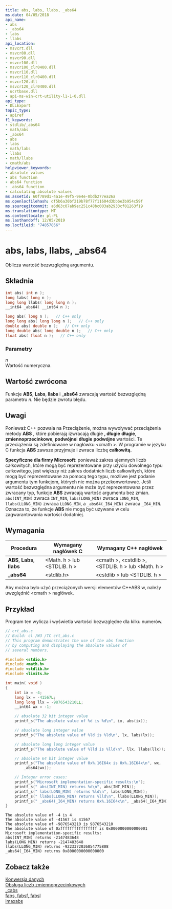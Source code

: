 ```yaml
---
title: abs, labs, llabs, _abs64
ms.date: 04/05/2018
api_name:
- abs
- _abs64
- labs
- llabs
api_location:
- msvcrt.dll
- msvcr80.dll
- msvcr90.dll
- msvcr100.dll
- msvcr100_clr0400.dll
- msvcr110.dll
- msvcr110_clr0400.dll
- msvcr120.dll
- msvcr120_clr0400.dll
- ucrtbase.dll
- api-ms-win-crt-utility-l1-1-0.dll
api_type:
- DLLExport
topic_type:
- apiref
f1_keywords:
- stdlib/_abs64
- math/abs
- _abs64
- abs
- labs
- math/labs
- llabs
- math/llabs
- cmath/abs
helpviewer_keywords:
- absolute values
- abs function
- abs64 function
- _abs64 function
- calculating absolute values
ms.assetid: 60f789d1-4a1e-49f5-9e4e-0bdb277ea26a
ms.openlocfilehash: df5b6a30bf219b78f77f11604d3bbbe3b954c59f
ms.sourcegitcommit: a6d63c07ab9ec251c48bc003ab2933cf01263f19
ms.translationtype: MT
ms.contentlocale: pl-PL
ms.lasthandoff: 12/05/2019
ms.locfileid: "74857856"
---
```

# <a name="abs-labs-llabs-_abs64"></a>abs, labs, llabs, _abs64

Oblicza wartość bezwzględną argumentu.

## <a name="syntax"></a>Składnia

```C
int abs( int n );
long labs( long n );
long long llabs( long long n );
__int64 _abs64( __int64 n );
```

```cpp
long abs( long n );   // C++ only
long long abs( long long n );   // C++ only
double abs( double n );   // C++ only
long double abs( long double n );   // C++ only
float abs( float n );   // C++ only
```

### <a name="parameters"></a>Parametry

*n*<br/>
Wartość numeryczna.

## <a name="return-value"></a>Wartość zwrócona

Funkcje **ABS**, **Labs**, **llabs** i **_abs64** zwracają wartość bezwzględną parametru *n*. Nie będzie zwrotu błędu.

## <a name="remarks"></a>Uwagi

Ponieważ C++ pozwala na Przeciążenie, można wywoływać przeciążenia metody **ABS** , które pobierają izwracają długie **, długie** **długie**, **zmiennoprzecinkowe**, **podwójne**i **długie** **podwójne** wartości. Te przeciążenia są zdefiniowane w nagłówku \<cmath >. W programie w języku C funkcja **ABS** zawsze przyjmuje i zwraca liczbę **całkowitą.**

**Specyficzne dla firmy Microsoft**: ponieważ zakres ujemnych liczb całkowitych, które mogą być reprezentowane przy użyciu dowolnego typu całkowitego, jest większy niż zakres dodatnich liczb całkowitych, które mogą być reprezentowane za pomocą tego typu, możliwe jest podanie argumentu tym funkcjom, których nie można przekonwertować. Jeśli wartość bezwzględna argumentu nie może być reprezentowana przez zwracany typ, funkcje **ABS** zwracają wartość argumentu bez zmian. `abs(INT_MIN)` zwraca `INT_MIN`, `labs(LONG_MIN)` zwraca `LONG_MIN`, `llabs(LLONG_MIN)` zwraca `LLONG_MIN`, a `_abs64(_I64_MIN)` zwraca `_I64_MIN`. Oznacza to, że funkcje **ABS** nie mogą być używane w celu zagwarantowania wartości dodatniej.

## <a name="requirements"></a>Wymagania

|Procedura|Wymagany nagłówek C|Wymagany C++ nagłówek|
|-------------|-----------------------|---------------------------|
|**ABS**, **Labs**, **llabs**|\<Math. h > lub \<STDLIB. h >|\<cmath >, \<cstdlib >, \<STDLIB. h > lub \<Math. h >|
|**_abs64**|\<stdlib.h>|\<cstdlib > lub \<STDLIB. h >|

Aby można było użyć przeciążonych wersji elementów C++ABS w, należy uwzględnić \<cmath > nagłówek.

## <a name="example"></a>Przykład

Program ten wylicza i wyświetla wartości bezwzględne dla kilku numerów.

```C
// crt_abs.c
// Build: cl /W3 /TC crt_abs.c
// This program demonstrates the use of the abs function
// by computing and displaying the absolute values of
// several numbers.

#include <stdio.h>
#include <math.h>
#include <stdlib.h>
#include <limits.h>

int main( void )
{
    int ix = -4;
    long lx = -41567L;
    long long llx = -9876543210LL;
    __int64 wx = -1;

    // absolute 32 bit integer value
    printf_s("The absolute value of %d is %d\n", ix, abs(ix));

    // absolute long integer value
    printf_s("The absolute value of %ld is %ld\n", lx, labs(lx));

    // absolute long long integer value
    printf_s("The absolute value of %lld is %lld\n", llx, llabs(llx));

    // absolute 64 bit integer value
    printf_s("The absolute value of 0x%.16I64x is 0x%.16I64x\n", wx,
        _abs64(wx));

    // Integer error cases:
    printf_s("Microsoft implementation-specific results:\n");
    printf_s(" abs(INT_MIN) returns %d\n", abs(INT_MIN));
    printf_s(" labs(LONG_MIN) returns %ld\n", labs(LONG_MIN));
    printf_s(" llabs(LLONG_MIN) returns %lld\n", llabs(LLONG_MIN));
    printf_s(" _abs64(_I64_MIN) returns 0x%.16I64x\n", _abs64(_I64_MIN));
}
```

```Output
The absolute value of -4 is 4
The absolute value of -41567 is 41567
The absolute value of -9876543210 is 9876543210
The absolute value of 0xffffffffffffffff is 0x0000000000000001
Microsoft implementation-specific results:
abs(INT_MIN) returns -2147483648
labs(LONG_MIN) returns -2147483648
llabs(LLONG_MIN) returns -9223372036854775808
_abs64(_I64_MIN) returns 0x8000000000000000
```

## <a name="see-also"></a>Zobacz także

[Konwersja danych](../../c-runtime-library/data-conversion.md)<br/>
[Obsługa liczb zmiennoprzecinkowych](../../c-runtime-library/floating-point-support.md)<br/>
[_cabs](cabs.md)<br/>
[fabs, fabsf, fabsl](fabs-fabsf-fabsl.md)<br/>
[imaxabs](imaxabs.md)